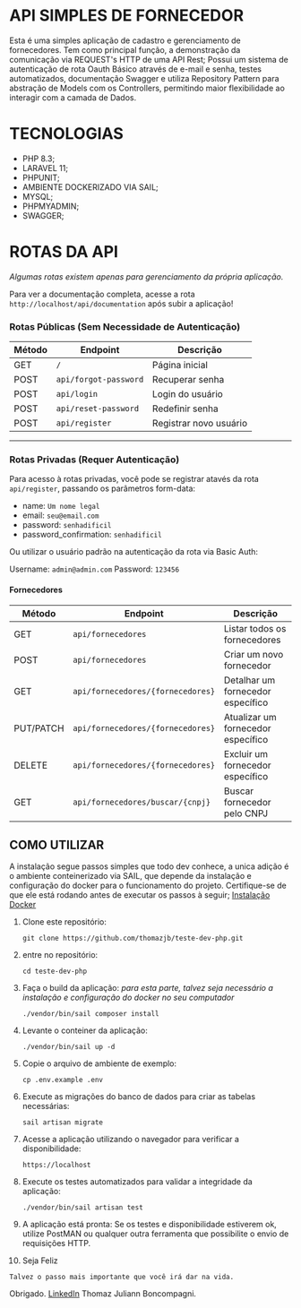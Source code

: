 # API SIMPLES DE FORNECEDOR #

Esta é uma simples aplicação de cadastro e gerenciamento de fornecedores. Tem como principal função, a demonstração da comunicação via REQUEST's HTTP de uma API Rest;
Possui um sistema de autenticação de rota Oauth Básico através de e-mail e senha, testes automatizados, documentação Swagger e utiliza Repository Pattern para abstração de Models com os Controllers, permitindo maior flexibilidade ao interagir com a camada de Dados. 

# TECNOLOGIAS #
- PHP 8.3;
- LARAVEL 11;
- PHPUNIT;
- AMBIENTE DOCKERIZADO VIA SAIL;
- MYSQL;
- PHPMYADMIN;
- SWAGGER;

# ROTAS DA API #

*Algumas rotas existem apenas para gerenciamento da própria aplicação.*

Para ver a documentação completa, acesse a rota `http://localhost/api/documentation` após subir a aplicação!

### Rotas Públicas (Sem Necessidade de Autenticação)

| Método | Endpoint                 | Descrição                 |
|--------|--------------------------|---------------------------|
| GET    | `/`                      | Página inicial            |
| POST   | `api/forgot-password`    | Recuperar senha           |
| POST   | `api/login`              | Login do usuário          |
| POST   | `api/reset-password`     | Redefinir senha           |
| POST   | `api/register`           | Registrar novo usuário    |

---

### Rotas Privadas (Requer Autenticação)

Para acesso à rotas privadas, você pode se registrar atavés da rota `api/register`, passando os parâmetros form-data:
- name: `Um nome legal`
- email: `seu@email.com`
- password: `senhadificil`
- password_confirmation: `senhadificil`

Ou utilizar o usuário padrão na autenticação da rota via Basic Auth:

Username: `admin@admin.com`
Password: `123456`

#### Fornecedores

| Método     | Endpoint                            | Descrição                          |
|------------|-------------------------------------|------------------------------------|
| GET        | `api/fornecedores`                 | Listar todos os fornecedores      |
| POST       | `api/fornecedores`                 | Criar um novo fornecedor          |
| GET        | `api/fornecedores/{fornecedores}`  | Detalhar um fornecedor específico |
| PUT/PATCH  | `api/fornecedores/{fornecedores}`  | Atualizar um fornecedor específico |
| DELETE     | `api/fornecedores/{fornecedores}`  | Excluir um fornecedor específico  |
| GET        | `api/fornecedores/buscar/{cnpj}`   | Buscar fornecedor pelo CNPJ       |



## COMO UTILIZAR ##

A instalação segue passos simples que todo dev conhece, a unica adição é o ambiente conteinerizado via SAIL, que depende da instalação e configuração do docker para o funcionamento do projeto.
Certifique-se de que ele está rodando antes de executar os passos à seguir; 
<a href="https://docs.docker.com/desktop/setup/install/windows-install/">Instalação Docker</a>

1. Clone este repositório:

   ```
   git clone https://github.com/thomazjb/teste-dev-php.git
   ```

2. entre no repositório:

   ```
   cd teste-dev-php
   ```

3. Faça o build da aplicação:
    *para esta parte, talvez seja necessário a instalação e configuração do docker no seu computador*
   ```
   ./vendor/bin/sail composer install
   ```

4. Levante o conteiner da aplicação:

   ```
   ./vendor/bin/sail up -d
   ```

5. Copie o arquivo de ambiente de exemplo:

   ```
   cp .env.example .env
   ```
   
6. Execute as migrações do banco de dados para criar as tabelas necessárias:

   ```
   sail artisan migrate
   ```

7. Acesse a aplicação utilizando o navegador para verificar a disponibilidade:

   ```
   https://localhost
   ```

8. Execute os testes automatizados para validar a integridade da aplicação:

   ```
   ./vendor/bin/sail artisan test
   ```
   
9. A aplicação está pronta:
    Se os testes e disponibilidade estiverem ok, utilize PostMAN ou qualquer outra ferramenta que possibilite o envio de requisições HTTP.
   
10. Seja Feliz

   ```
   Talvez o passo mais importante que você irá dar na vida.
   ```

Obrigado. 
<a href="https://www.linkedin.com/in/thomazjb/">LinkedIn</a>
Thomaz Juliann Boncompagni.
